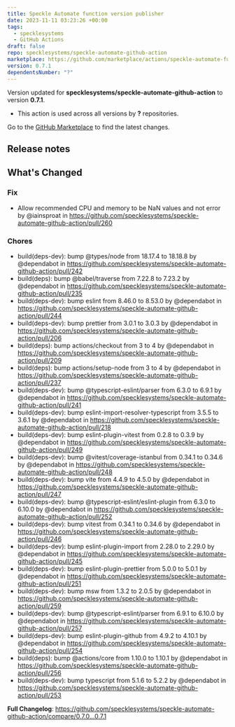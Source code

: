 ```yaml
---
title: Speckle Automate function version publisher
date: 2023-11-11 03:23:26 +00:00
tags:
  - specklesystems
  - GitHub Actions
draft: false
repo: specklesystems/speckle-automate-github-action
marketplace: https://github.com/marketplace/actions/speckle-automate-function-version-publisher
version: 0.7.1
dependentsNumber: "?"
---
```



Version updated for **specklesystems/speckle-automate-github-action** to version **0.7.1**.
- This action is used across all versions by **?** repositories.

Go to the [GitHub Marketplace](https://github.com/marketplace/actions/speckle-automate-function-version-publisher) to find the latest changes.

## Release notes

## What's Changed

### Fix

* Allow recommended CPU and memory to be NaN values and not error by @iainsproat in https://github.com/specklesystems/speckle-automate-github-action/pull/260

### Chores

* build(deps-dev): bump @types/node from 18.17.4 to 18.18.8 by @dependabot in https://github.com/specklesystems/speckle-automate-github-action/pull/242
* build(deps): bump @babel/traverse from 7.22.8 to 7.23.2 by @dependabot in https://github.com/specklesystems/speckle-automate-github-action/pull/235
* build(deps-dev): bump eslint from 8.46.0 to 8.53.0 by @dependabot in https://github.com/specklesystems/speckle-automate-github-action/pull/244
* build(deps-dev): bump prettier from 3.0.1 to 3.0.3 by @dependabot in https://github.com/specklesystems/speckle-automate-github-action/pull/206
* build(deps): bump actions/checkout from 3 to 4 by @dependabot in https://github.com/specklesystems/speckle-automate-github-action/pull/209
* build(deps): bump actions/setup-node from 3 to 4 by @dependabot in https://github.com/specklesystems/speckle-automate-github-action/pull/237
* build(deps-dev): bump @typescript-eslint/parser from 6.3.0 to 6.9.1 by @dependabot in https://github.com/specklesystems/speckle-automate-github-action/pull/241
* build(deps-dev): bump eslint-import-resolver-typescript from 3.5.5 to 3.6.1 by @dependabot in https://github.com/specklesystems/speckle-automate-github-action/pull/218
* build(deps-dev): bump eslint-plugin-vitest from 0.2.8 to 0.3.9 by @dependabot in https://github.com/specklesystems/speckle-automate-github-action/pull/249
* build(deps-dev): bump @vitest/coverage-istanbul from 0.34.1 to 0.34.6 by @dependabot in https://github.com/specklesystems/speckle-automate-github-action/pull/248
* build(deps-dev): bump vite from 4.4.9 to 4.5.0 by @dependabot in https://github.com/specklesystems/speckle-automate-github-action/pull/247
* build(deps-dev): bump @typescript-eslint/eslint-plugin from 6.3.0 to 6.10.0 by @dependabot in https://github.com/specklesystems/speckle-automate-github-action/pull/252
* build(deps-dev): bump vitest from 0.34.1 to 0.34.6 by @dependabot in https://github.com/specklesystems/speckle-automate-github-action/pull/246
* build(deps-dev): bump eslint-plugin-import from 2.28.0 to 2.29.0 by @dependabot in https://github.com/specklesystems/speckle-automate-github-action/pull/245
* build(deps-dev): bump eslint-plugin-prettier from 5.0.0 to 5.0.1 by @dependabot in https://github.com/specklesystems/speckle-automate-github-action/pull/251
* build(deps-dev): bump msw from 1.3.2 to 2.0.5 by @dependabot in https://github.com/specklesystems/speckle-automate-github-action/pull/259
* build(deps-dev): bump @typescript-eslint/parser from 6.9.1 to 6.10.0 by @dependabot in https://github.com/specklesystems/speckle-automate-github-action/pull/257
* build(deps-dev): bump eslint-plugin-github from 4.9.2 to 4.10.1 by @dependabot in https://github.com/specklesystems/speckle-automate-github-action/pull/254
* build(deps): bump @actions/core from 1.10.0 to 1.10.1 by @dependabot in https://github.com/specklesystems/speckle-automate-github-action/pull/256
* build(deps-dev): bump typescript from 5.1.6 to 5.2.2 by @dependabot in https://github.com/specklesystems/speckle-automate-github-action/pull/253


**Full Changelog**: https://github.com/specklesystems/speckle-automate-github-action/compare/0.7.0...0.7.1
